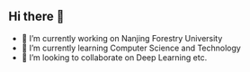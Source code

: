 ## Hi there 👋

<!--
**ronglucheng/ronglucheng** is a ✨ _special_ ✨ repository because its `README.md` (this file) appears on your GitHub profile.

Here are some ideas to get you started:
-->
- 🔭 I’m currently working on Nanjing Forestry University
- 🌱 I’m currently learning Computer Science and Technology
- 👯 I’m looking to collaborate on Deep Learning etc.
<!--
- 🤔 I’m looking for help with ...
- 💬 Ask me about ...
- 📫 How to reach me: ...
- 😄 Pronouns: ...
- ⚡ Fun fact: ...
-->
